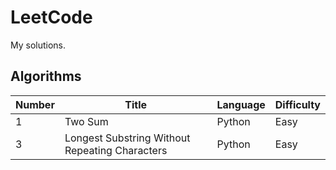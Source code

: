 # LeetCode

My solutions.

## Algorithms ##

Number        | Title         | Language  | Difficulty  |
------------- | ------------- | --------- | ----------- |
1             | Two Sum       | Python    | Easy        |
3             | Longest Substring Without Repeating Characters  | Python    | Easy        |
